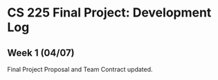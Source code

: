 # CS 225 Final Project: Development Log

## Week 1 (04/07)
Final Project Proposal and Team Contract updated.